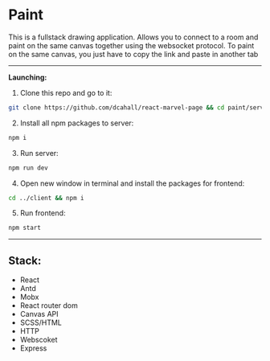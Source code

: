 # Paint

This is a fullstack drawing application. Allows you to connect to a room and paint on the same canvas together using the websocket protocol. To paint on the same canvas, you just have to copy the link and paste in another tab
____
**Launching:**
1. Clone this repo and go to it:
``` sh
git clone https://github.com/dcahall/react-marvel-page && cd paint/server
```
2. Install all npm packages to server:
``` sh
npm i
```
3. Run server:
``` sh
npm run dev
```
4. Open new window in terminal and install the packages for frontend:
``` sh
cd ../client && npm i
```
5. Run frontend:
``` sh
npm start
```
____
**Stack:**
----
- React
- Antd
- Mobx
- React router dom
- Canvas API
- SCSS/HTML
- HTTP
- Webscoket
- Express

